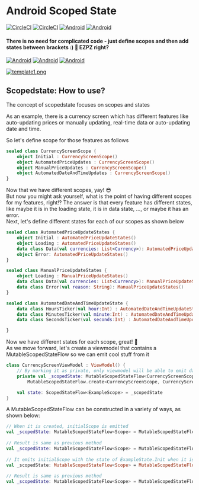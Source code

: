 # Android Scoped State
[![CircleCI](https://circleci.com/gh/KotlinByte/ScopedState.svg?style=shield)]()
[![CircleCI](https://img.shields.io/badge/Maintained-yes-green.svg)]()
[![Android]( https://img.shields.io/github/license/KotlinByte/ScopedState.svg)]()
[![Android]( https://img.shields.io/github/v/release/KotlinByte/ScopedState.svg)]()
#### There is no need for complicated code - just define scopes and then add states between brackets :) 🤤 EZPZ right?

[![Android]( 	https://img.shields.io/badge/Android-3DDC84?style=for-the-badge&logo=android&logoColor=white)]()
[![Android]( 	https://img.shields.io/badge/Telegram-2CA5E0?style=for-the-badge&logo=telegram&logoColor=white)](https://t.me/kotlinbyte)
[![Android]( 	https://img.shields.io/badge/Kotlin-ff8800?&style=for-the-badge&logo=kotlin&logoColor=white)](https://t.me/kotlinbyte)



[![template1.png](https://i.postimg.cc/HxRpRCrs/template1.png)](https://postimg.cc/TLjM5FjZ)

## Scopedstate: How to use?
The concept of scopedstate focuses on scopes and states

As an example, there is a currency screen which has different features like auto-updating prices or manually updating, real-time data or auto-updating date and time.

So let's define scope for those features as follows

``` kotlin
sealed class CurrencyScreenScope {
    object Initial : CurrencyScreenScope()
    object AutomatedPriceUpdates : CurrencyScreenScope()
    object ManualPriceUpdates : CurrencyScreenScope()
    object AutomatedDateAndTimeUpdates : CurrencyScreenScope()
}
```
Now that we have different scopes, yay! 😎</br>
But now you might ask yourself, what is the point of having different scopes for my features, right!?
The answer is that every feature has different states, like maybe it is in the loading state, it is in data state, ..., or maybe it has an error.</br>
Next, let's define different states for each of our scopes as shown below
``` kotlin
sealed class AutomatedPriceUpdateStates {
    object Initial : AutomatedPriceUpdateStates()
    object Loading : AutomatedPriceUpdateStates()
    data class Data(val currencies: List<Currency>): AutomatedPriceUpdateStates()
    object Error: AutomatedPriceUpdateStates()
}

sealed class ManualPriceUpdateStates {
    object Loading : ManualPriceUpdateStates()
    data class Data(val currencies: List<Currency>): ManualPriceUpdateStates()
    data class Error(val reason: String): ManualPriceUpdateStates()
}

sealed class AutomatedDateAndTimeUpdateState {
    data class HoursTicker(val hour:Int) : AutomatedDateAndTimeUpdateState()
    data class MinutesTicker(val minute:Int) : AutomatedDateAndTimeUpdateState()
    data class SecondsTicker(val seconds:Int) : AutomatedDateAndTimeUpdateState()

}

```
Now we have different states for each scope, great! 🥳</br>
As we move forward, let's create a viewmodel that contains a MutableScopedStateFlow so we can emit cool stuff from it
``` kotlin
class CurrencyScreenViewModel : ViewModel() {
    // By marking it as private, only viewmodel will be able to emit data through it
    private val _scopedState: MutableScopedStateFlow<CurrencyScreenScope> =
        MutableScopedStateFlow.create<CurrencyScreenScope, CurrencyScreenScope.Initial>()

    val state: ScopedStateFlow<ExampleScope> = _scopedState
}
```
A MutableScopedStateFlow can be constructed in a variety of ways, as shown below:

``` kotlin
// When it is created, initialScope is emitted
val _scopedState: MutableScopedStateFlow<Scope> = MutableScopedStateFlow.create<Scope, Scope.InitialScope>()
    
// Result is same as previous method
val _scopedState: MutableScopedStateFlow<Scope> = MutableScopedStateFlow.create<Scope, Scope.InitialScope>(Scope.InitialScope::class.java)
    
// It emits initialScope with the state of ExampleState.Init when it is created
val _scopedState: MutableScopedStateFlow<Scope> = MutableScopedStateFlow.create<Scope, Scope.InitialScope>(ExampleState.Init)
    
// Result is same as previous method
val _scopedState: MutableScopedStateFlow<Scope> = MutableScopedStateFlow.create<Scope, Scope.InitialScope>(Scope.InitialScope::class.java, ExampleState.Init)
```

